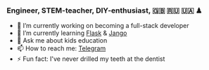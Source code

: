 ### Engineer, STEM-teacher, DIY-enthusiast, 🇬🇧 🇷🇺 🇺🇦 ♟

- 🔭 I’m currently working on becoming a full-stack developer
- 🌱 I’m currently learning [Flask](https://flask.palletsprojects.com/en/2.2.x/) & [Jango](https://www.djangoproject.com)
- 💬 Ask me about kids education
- 📫 How to reach me: [Telegram](https://t.me/thedisciple)
- ⚡ Fun fact: I've never drilled my teeth at the dentist
